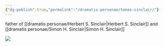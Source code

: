 ```yaml
---
{"dg-publish":true,"permalink":"/dramatis-personae/tomas-sinclair/"}
---
```


father of [[dramatis personae/Herbert S. Sinclair\|Herbert S. Sinclair]] and [[dramatis personae/Simon H. Sinclair\|Simon H. Sinclair]]

![](https://i.imgur.com/q6AIqhe.jpeg)